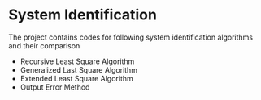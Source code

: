 # System Identification

  The project contains codes for following system identification algorithms and their comparison
  - Recursive Least Square Algorithm
  - Generalized Last Square Algorithm
  - Extended Least Square Algorithm
  - Output Error Method
